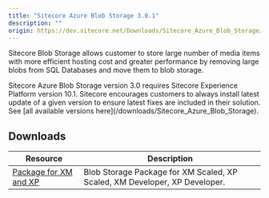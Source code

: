 ```yaml
---
title: "Sitecore Azure Blob Storage 3.0.1"
description: ""
origin: https://dev.sitecore.net/Downloads/Sitecore_Azure_Blob_Storage/1x/Sitecore_Azure_Blob_Storage_301
---
```


Sitecore Blob Storage allows customer to store large number of media items with more efficient hosting cost and greater performance by removing large blobs from SQL Databases and move them to blob storage.

  <Alert variant='warning' mb={4}>
    <AlertIcon />
    Sitecore Azure Blob Storage version 3.0 requires Sitecore Experience Platform version 10.1.
  </Alert>
  
  <Alert variant='warning' mb={4}>
    <AlertIcon />
    Sitecore encourages customers to always install latest update of a given version to ensure latest fixes are included in their solution. See [all available versions here](/downloads/Sitecore_Azure_Blob_Storage).
  </Alert>
  

## Downloads

 | Resource | Description |
 | --- | --- |
 | [Package for XM and XP](https://scdp.blob.core.windows.net/downloads/Sitecore%20Azure%20Blob%20Storage/1x/Sitecore%20Azure%20Blob%20Storage%20301/Secure/Sitecore.BlobStorageProvider%203.0.1%20rev.%2000679.scwdp.zip) | Blob Storage Package for XM Scaled, XP Scaled, XM Developer, XP Developer. |